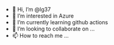 - 👋 Hi, I’m @lg37
- 👀 I’m interested in Azure
- 🌱 I’m currently learning github actions
- 💞️ I’m looking to collaborate on ...
- 📫 How to reach me ...

<!---
lg37/lg37 is a ✨ special ✨ repository because its `README.md` (this file) appears on your GitHub profile.
You can click the Preview link to take a look at your changes.
--->
